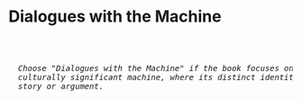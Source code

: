 # Dialogues with the Machine
<pre>

  
  
  <i>Choose "Dialogues with the Machine" if the book focuses on a unique, named, or 
  culturally significant machine, where its distinct identity is central to the
  story or argument.</i>

                                                               - Machine
  
</pre>
